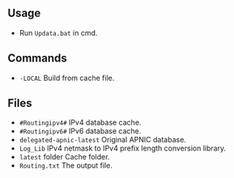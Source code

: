 ﻿## Usage

* Run `Updata.bat` in cmd.

## Commands

* `-LOCAL`
    Build from cache file.

## Files

* `#Routingipv4#`
    IPv4 database cache.
* `#Routingipv6#`
    IPv6 database cache.
* `delegated-apnic-latest`
    Original APNIC database.
* `Log_Lib`
    IPv4 netmask to IPv4 prefix length conversion library.
* `latest` folder
    Cache folder.
* `Routing.txt`
    The output file.
